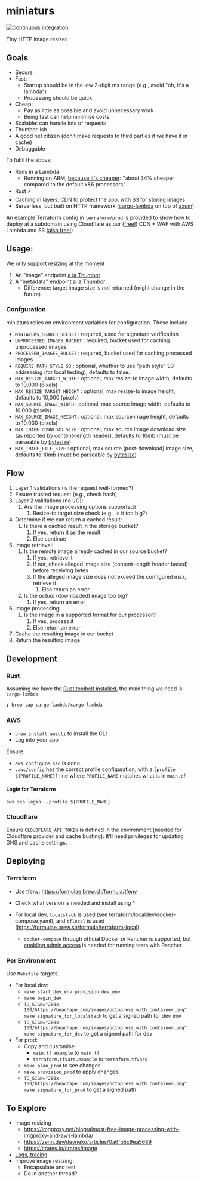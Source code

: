 # miniaturs
[![Continuous integration](https://github.com/lloydmeta/miniaturs/actions/workflows/ci.yaml/badge.svg)](https://github.com/lloydmeta/miniaturs/actions/workflows/ci.yaml)

Tiny HTTP image resizer.

## Goals

* Secure 
* Fast: 
  * Startup should be in the low 2-digit ms range (e.g., avoid "oh, it's a lambda")
  * Processing should be quick
* Cheap: 
  * Pay as little as possible and avoid unnecessary work
  * Being fast can help minimise costs
* Scalable: can handle lots of requests
* Thumbor-ish
* A good net citizen (don’t make requests to third parties if we have it in cache)
* Debuggable

To fulfil the above:

* Runs in a Lambda
  * Running on ARM, [because it's cheaper](https://blog.awsfundamentals.com/aws-lambda-pricing-a-complete-guide-to-understanding-the-cost-of-the-serverless-service#heading-architectures-arm-vs-x86-arm-is-cheaper): "about 34% cheaper compared to the default x86 processors"
* Rust ⚡️
* Caching in layers: CDN to protect the app, with S3 for storing images
* Serverless, but built on HTTP framework ([cargo-lambda](https://www.cargo-lambda.info) on top of [axum](https://github.com/tokio-rs/axum))

An example Terraform config in `terraform/prod` is provided to show how to deploy at a subdomain using Cloudflare as our ([free!](https://www.cloudflare.com/en-gb/plans/free/)) CDN + WAF with AWS Lambda and S3 ([also free!](https://aws.amazon.com/free/))

## Usage:

We only support resizing at the moment

1. An "image" endpoint [a la Thumbor](https://thumbor.readthedocs.io/en/latest/usage.html#image-endpoint)
2. A "metadata" endpoint [a la Thumbor](https://thumbor.readthedocs.io/en/latest/usage.html#metadata-endpoint)
    * Difference: target image size is _not_ returned (might change in the future)

### Confguration

miniaturs relies on environment variables for configuration. These include

* `MINIATURS_SHARED_SECRET`   : required, used for signature verification
* `UNPROCESSED_IMAGES_BUCKET` : required, bucket used for caching unprocessed images
* `PROCESSED_IMAGES_BUCKET`   : required, bucket used for caching processed images
* `REQUIRE_PATH_STYLE_S3`     : optional, whether to use "path style" S3 addressing (for local testing), defaults to false.
* `MAX_RESIZE_TARGET_WIDTH`   : optional, max resize-to image width, defaults to 10,000 (pixels)
* `MAX_RESIZE_TARGET_HEIGHT`  : optional, max resize-to image height, defaults to 10,000 (pixels)
* `MAX_SOURCE_IMAGE_WIDTH`    : optional, max source image width, defaults to 10,000 (pixels)
* `MAX_SOURCE_IMAGE_HEIGHT`   : optional, max source image height, defaults to 10,000 (pixels)
* `MAX_IMAGE_DOWNLOAD_SIZE`   : optional, max source image download size (as reported by content-length header), defaults to 10mb (must be parseable by [bytesize](https://crates.io/crates/bytesize))
* `MAX_IMAGE_FILE_SIZE`       : optional, max source (post-download) image size, defaults to 10mb (must be parseable by [bytesize](https://crates.io/crates/bytesize))

## Flow

1. Layer 1 validations (is the request well-formed?)
2. Ensure trusted request (e.g., check hash)
3. Layer 2 validations (no I/O):
    1. Are the image processing options supported?
       1. Resize-to target size check (e.g., is it too big?)
4. Determine if we can return a cached result:
    1. Is there a cached result in the storage bucket?
        1. If yes, return it as the result
        2. Else continue
5. Image retrieval:
    1. Is the remote image already cached in our source bucket?
        1. If yes, retrieve it
        2. If not, check alleged image size (content-length header based) before receiving bytes
        3. If the alleged image size does not exceed the configured max, retrieve it
            1. Else return an error
    2. Is the _actual_ (downloaded) image too big?
        1. If yes, return an error
6. Image processing:
    1. Is the image in a supported format for our processor?
        1. If yes, process it
        2. Else return an error
7. Cache the resulting image in our bucket
8. Return the resulting image

## Development

### Rust

Assuming we have the [Rust toolbelt installed](https://doc.rust-lang.org/cargo/getting-started/installation.html#install-rust-and-cargo), the main thing we need is `cargo-lambda`

```sh
❯ brew tap cargo-lambda/cargo-lambda
```

### AWS

* `brew install awscli` to install the CLI
* Log into your app

Ensure:

* `aws configure sso` is done
* `.aws/config` has the correct profile configuration, with a `[profile ${PROFILE_NAME}]` line where `PROFILE_NAME` matches what is in `main.tf`

#### Login for Terraform

`aws sso login --profile ${PROFILE_NAME}`

### Cloudflare

Ensure `CLOUDFLARE_API_TOKEN` is defined in the environment (needed for Cloudflare provider and cache busting). It’ll need privileges for updating DNS and cache settings.

## Deploying

### Terraform

* Use tfenv: https://formulae.brew.sh/formula/tfenv
* Check what version is needed and install using ^

* For local dev, `localstack` is used (see terraform/localdev/docker-compose.yaml), and `tflocal` is used (https://formulae.brew.sh/formula/terraform-local)
  * `docker-compose` through official Docker _or_ Rancher is supported, but [enabling admin access](https://github.com/rancher-sandbox/rancher-desktop/issues/2534#issuecomment-1909912585) is needed for running tests with Rancher

### Per Environment

Use `Makefile` targets.

* For local dev:
    * `make start_dev_env provision_dev_env`
    * `make begin_dev`
    * `TO_SIGN="200x-100/https://beachape.com/images/octopress_with_container.png" make signature_for_localstack` to get a signed path for dev env
    * `TO_SIGN="200x-100/https://beachape.com/images/octopress_with_container.png" make signature_for_dev` to get a signed path for dev
* For prod:
    * Copy and customise:
      * `main.tf.example` to `main.tf`
      * `terraform.tfvars.example` to `terraform.tfvars`
    * `make plan_prod` to see changes
    * `make provision_prod` to apply changes
    * `TO_SIGN="200x-100/https://beachape.com/images/octopress_with_container.png" make signature_for_prod` to get a signed path

## To Explore

* Image resizing 
  * https://imgproxy.net/blog/almost-free-image-processing-with-imgproxy-and-aws-lambda/
  * https://zenn.dev/devneko/articles/0a6fb5c9ea5689
  * https://crates.io/crates/image
* [Logs, tracing](https://github.com/tokio-rs/tracing?tab=readme-ov-file#in-applications)
* Improve image resizing:
  * Encapsulate and test
  * Do in another thread?
